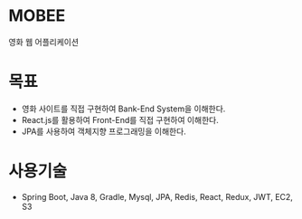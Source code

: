 # MOBEE
영화 웹 어플리케이션
# 목표
* 영화 사이트를 직접 구현하여 Bank-End System을 이해한다.
* React.js를 활용하여 Front-End를 직접 구현하여 이해한다.
* JPA를 사용하여 객체지향 프로그래밍을 이해한다.
# 사용기술
* Spring Boot, Java 8, Gradle, Mysql, JPA, Redis, React, Redux, JWT, EC2, S3

